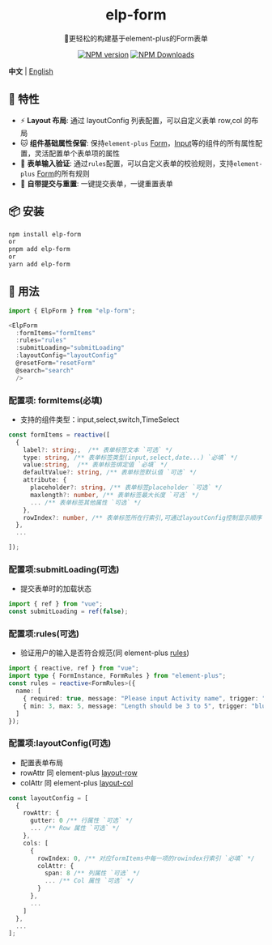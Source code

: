 <h1 align="center">elp-form</h1>
<p align="center">🚀更轻松的构建基于element-plus的Form表单</p>

<p align="center">
<a href="https://www.npmjs.com/package/elp-form" target="__blank"><img src="https://img.shields.io/npm/v/elp-form?color=a1b858&label=" alt="NPM version"></a>
<a href="https://www.npmjs.com/package/elp-form" target="__blank"><img alt="NPM Downloads" src="https://img.shields.io/npm/dm/elp-form?color=50a36f&label="></a>
</p>

**中文** | [English](./README.md)

<!-- - [预览地址](https://#) -->

## 🚀 特性

- ⚡ **Layout 布局**: 通过 layoutConfig 列表配置，可以自定义表单 row,col 的布局
- 🐱 **组件基础属性保留**: 保持`element-plus` [Form](https://element-plus.org/zh-CN/component/table.html)，[Input](https://element-plus.org/zh-CN/component/input.html)等的组件的所有属性配置，灵活配置单个表单项的属性
- 🎈 **表单输入验证**: 通过`rules`配置，可以自定义表单的校验规则，支持`element-plus` [Form](https://element-plus.org/zh-CN/component/form.html#rules)的所有规则
- 🥏 **自带提交与重置**: 一键提交表单，一键重置表单

## 📦 安装

```bash
npm install elp-form
or
pnpm add elp-form
or
yarn add elp-form
```

## 🦄 用法

```ts
import { ElpForm } from "elp-form";

<ElpForm
  :formItems="formItems"
  :rules="rules"
  :submitLoading="submitLoading"
  :layoutConfig="layoutConfig"
  @resetForm="resetForm"
  @search="search"
  />
```

### 配置项: formItems(必填)

- 支持的组件类型：input,select,switch,TimeSelect

```ts
const formItems = reactive([
  {
    label?: string;,  /** 表单标签文本 `可选` */
    type: string, /** 表单标签类型(input,select,date...) `必填` */
    value:string,  /** 表单标签绑定值 `必填` */
    defaultValue?: string, /** 表单标签默认值 `可选` */
    attribute: {
      placeholder?: string, /** 表单标签placeholder `可选` */
      maxlength?: number, /** 表单标签最大长度 `可选` */
      ... /** 表单标签其他属性 `可选` */
    },
    rowIndex?: number, /** 表单标签所在行索引,可通过layoutConfig控制显示顺序 `可选` */
  },
  ...

]);
```

### 配置项:submitLoading(可选)

- 提交表单时的加载状态

```ts
import { ref } from "vue";
const submitLoading = ref(false);
```

### 配置项:rules(可选)

- 验证用户的输入是否符合规范(同 element-plus [rules](https://element-plus.org/zh-CN/component/form.html#rules))

```ts
import { reactive, ref } from "vue";
import type { FormInstance, FormRules } from "element-plus";
const rules = reactive<FormRules>({
  name: [
    { required: true, message: "Please input Activity name", trigger: "blur" },
    { min: 3, max: 5, message: "Length should be 3 to 5", trigger: "blur" }
  ]
});
```

### 配置项:layoutConfig(可选)

- 配置表单布局
- rowAttr 同 element-plus [layout-row](https://element-plus.org/zh-CN/component/layout.html#row-%E5%B1%9E%E6%80%A7)
- colAttr 同 element-plus [layout-col](https://element-plus.org/zh-CN/component/layout.html#col-%E5%B1%9E%E6%80%A7)

```ts
const layoutConfig = [
  {
    rowAttr: {
      gutter: 0 /** 行属性 `可选` */
      ... /** Row 属性 `可选` */
    },
    cols: [
      {
        rowIndex: 0, /** 对应formItems中每一项的rowindex行索引 `必填` */
        colAttr: {
          span: 8 /** 列属性 `可选` */
          ... /** Col 属性 `可选` */
        }
      },
      ...
    ]
  },
  ...
];

```
